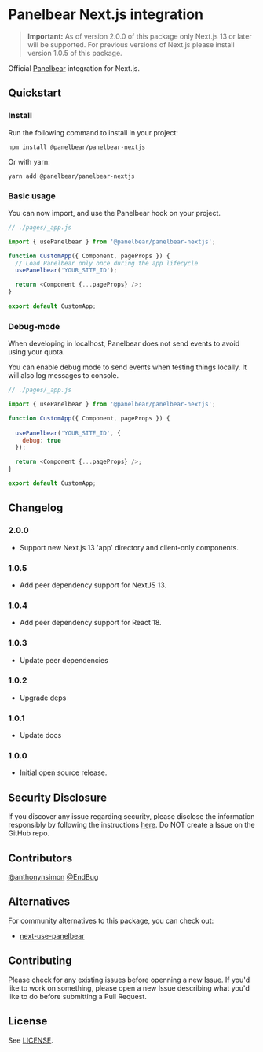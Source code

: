 # Panelbear Next.js integration

> **Important:** As of version 2.0.0 of this package only Next.js 13 or later will be supported. For previous versions of Next.js please install version 1.0.5 of this package.

Official [Panelbear](https://panelbear.com) integration for Next.js.

## Quickstart

### Install

Run the following command to install in your project:

```
npm install @panelbear/panelbear-nextjs
```

Or with yarn:

```
yarn add @panelbear/panelbear-nextjs
```

### Basic usage

You can now import, and use the Panelbear hook on your project.

```javascript
// ./pages/_app.js

import { usePanelbear } from '@panelbear/panelbear-nextjs';

function CustomApp({ Component, pageProps }) {
  // Load Panelbear only once during the app lifecycle
  usePanelbear('YOUR_SITE_ID');

  return <Component {...pageProps} />;
}

export default CustomApp;
```

### Debug-mode

When developing in localhost, Panelbear does not send events to avoid using your quota.

You can enable debug mode to send events when testing things locally. It will also log messages to console.

```javascript
// ./pages/_app.js

import { usePanelbear } from '@panelbear/panelbear-nextjs';

function CustomApp({ Component, pageProps }) {
  
  usePanelbear('YOUR_SITE_ID', {
    debug: true
  });

  return <Component {...pageProps} />;
}

export default CustomApp;
```


## Changelog

### 2.0.0

- Support new Next.js 13 'app' directory and client-only components.

### 1.0.5

- Add peer dependency support for NextJS 13.

### 1.0.4

- Add peer dependency support for React 18.

### 1.0.3

- Update peer dependencies

### 1.0.2

- Upgrade deps

### 1.0.1

- Update docs

### 1.0.0

- Initial open source release.

## Security Disclosure

If you discover any issue regarding security, please disclose the information responsibly by following the instructions [here](https://panelbear.com/security/). Do NOT create a Issue on the GitHub repo.

## Contributors

[@anthonynsimon](https://github.com/anthonynsimon)
[@EndBug](https://github.com/EndBug)

## Alternatives

For community alternatives to this package, you can check out:

- [next-use-panelbear](https://github.com/alizahid/next-use-panelbear)

## Contributing

Please check for any existing issues before openning a new Issue. If you'd like to work on something, please open a new Issue describing what you'd like to do before submitting a Pull Request.

## License

See [LICENSE](https://github.com/panelbearhq/panelbear-nextjs/blob/master/LICENSE).
